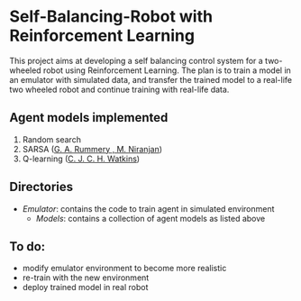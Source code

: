 # Self-Balancing-Robot with Reinforcement Learning 
This project aims at developing a self balancing control system for a two-wheeled robot using Reinforcement Learning. 
The plan is to train a model in an emulator with simulated data, and transfer the trained model to a real-life two wheeled robot and continue training with real-life data.

## Agent models implemented
 1. Random search
 2. SARSA ([G. A. Rummery , M. Niranjan](http://citeseerx.ist.psu.edu/viewdoc/summary?doi=10.1.1.17.2539))
 3. Q-learning ([C. J. C. H. Watkins](http://www.cs.rhul.ac.uk/~chrisw/new_thesis.pdf))
<!-- 4. DQN ([DeepMind](https://www.nature.com/articles/nature14236))
 5. DDPG ([T. P. Lillicrap](https://arxiv.org/abs/1509.02971)) -->

## Directories
 - *Emulator*: contains the code to train agent in simulated environment
   - *Models*: contains a collection of agent models as listed above
<!--  - *RealEnv*: contains the code to run agent in real-life environment  -->

## To do:
 - modify emulator environment to become more realistic
 - re-train with the new environment
 - deploy trained model in real robot

